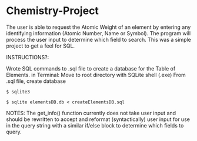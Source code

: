 # Chemistry-Project
The user is able to request the Atomic Weight of an element by entering any identifying information (Atomic Number, Name or Symbol). The program will process the user input to determine which field to search. This was a simple project to get a feel for SQL.

INSTRUCTIONS?:

Wrote SQL commands to .sql file to create a database for the Table of Elements.
in Terminal:
Move to root directory with SQLite shell (.exe)
From .sql file, create database

`$ sqlite3`

`$ sqlite elementsDB.db < createElementsDB.sql`


NOTES:
The get_info() function currently does not take user input and should be rewritten to accept and reformat (syntactically) user input for use in the query string with a similar if/else block to determine which fields to query.










